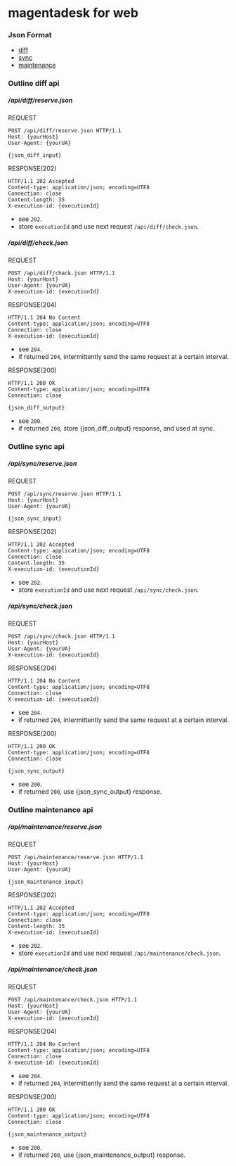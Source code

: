 # magentadesk for web

### Json Format

* [diff](../doc/json_diff.md)
* [sync](../doc/json_sync.md)
* [maintenance](../doc/json_maintenance.md)

### Outline diff api

##### /api/diff/reserve.json

REQUEST  

    POST /api/diff/reserve.json HTTP/1.1
    Host: {yourHost}
    User-Agent: {yourUA}
    
    {json_diff_input}

RESPONSE(202)  

    HTTP/1.1 202 Accepted
    Content-type: application/json; encoding=UTF8
    Connection: close
    Content-length: 35
    X-execution-id: {executionId}

* see `202`.
* store `executionId` and use next request `/api/diff/check.json`.

##### /api/diff/check.json

REQUEST

    POST /api/diff/check.json HTTP/1.1
    Host: {yourHost}
    User-Agent: {yourUA}
    X-execution-id: {executionId}

RESPONSE(204)

    HTTP/1.1 204 No Content
    Content-type: application/json; encoding=UTF8
    Connection: close
    X-execution-id: {executionId}

* see `204`.
* if returned `204`, intermittently send the same request at a certain interval.

RESPONSE(200)

    HTTP/1.1 200 OK
    Content-type: application/json; encoding=UTF8
    Connection: close
    
    {json_diff_output}

* see `200`.
* if returned `200`, store {json_diff_output} response, and used at sync.

### Outline sync api

##### /api/sync/reserve.json

REQUEST

    POST /api/sync/reserve.json HTTP/1.1
    Host: {yourHost}
    User-Agent: {yourUA}
    
    {json_sync_input}

RESPONSE(202)

    HTTP/1.1 202 Accepted
    Content-type: application/json; encoding=UTF8
    Connection: close
    Content-length: 35
    X-execution-id: {executionId}

* see `202`.
* store `executionId` and use next request `/api/sync/check.json`.

##### /api/sync/check.json

REQUEST

    POST /api/sync/check.json HTTP/1.1
    Host: {yourHost}
    User-Agent: {yourUA}
    X-execution-id: {executionId}

RESPONSE(204)

    HTTP/1.1 204 No Content
    Content-type: application/json; encoding=UTF8
    Connection: close
    X-execution-id: {executionId}

* see `204`.
* if returned `204`, intermittently send the same request at a certain interval.

RESPONSE(200)

    HTTP/1.1 200 OK
    Content-type: application/json; encoding=UTF8
    Connection: close
    
    {json_sync_output}

* see `200`.
* if returned `200`, use {json_sync_output} response.

### Outline maintenance api

##### /api/maintenance/reserve.json

REQUEST

    POST /api/maintenance/reserve.json HTTP/1.1
    Host: {yourHost}
    User-Agent: {yourUA}
    
    {json_maintenance_input}

RESPONSE(202)

    HTTP/1.1 202 Accepted
    Content-type: application/json; encoding=UTF8
    Connection: close
    Content-length: 35
    X-execution-id: {executionId}

* see `202`.
* store `executionId` and use next request `/api/maintenance/check.json`.

##### /api/maintenance/check.json

REQUEST

    POST /api/maintenance/check.json HTTP/1.1
    Host: {yourHost}
    User-Agent: {yourUA}
    X-execution-id: {executionId}

RESPONSE(204)

    HTTP/1.1 204 No Content
    Content-type: application/json; encoding=UTF8
    Connection: close
    X-execution-id: {executionId}

* see `204`.
* if returned `204`, intermittently send the same request at a certain interval.

RESPONSE(200)

    HTTP/1.1 200 OK
    Content-type: application/json; encoding=UTF8
    Connection: close
    
    {json_maintenance_output}

* see `200`.
* if returned `200`, use {json_maintenance_output} response.
